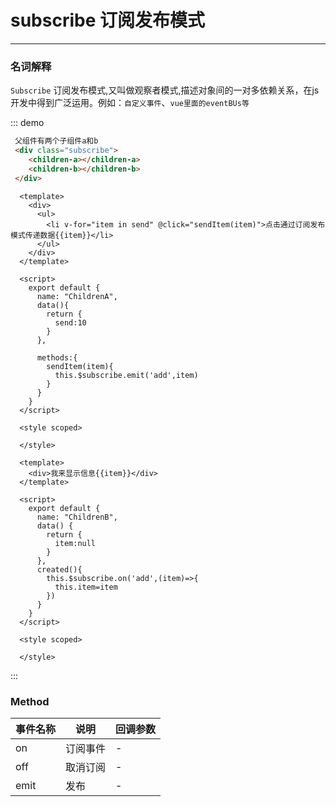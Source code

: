 <style>
.dome-alert .w-alert:not(:first-child){
  margin-top: 10px;
}
</style>
<script>
 export default {
    methods: {
      hello() {
        alert('Hello World!');
      }
    }
  }
</script>
# subscribe 订阅发布模式
----


### 名词解释
`Subscribe` 订阅发布模式,又叫做观察者模式,描述对象间的一对多依赖关系，在js开发中得到广泛运用。例如：`自定义事件`、`vue里面的eventBUs等`
<div class="dome-alert demo-block">
 <subscribe></subscribe>
</div>

::: demo
```html
 父组件有两个子组件a和b
 <div class="subscribe">
    <children-a></children-a>
    <children-b></children-b>
 </div>


```
```vue
  <template>
    <div>
      <ul>
        <li v-for="item in send" @click="sendItem(item)">点击通过订阅发布模式传递数据{{item}}</li>
      </ul>
    </div>
  </template>
  
  <script>
    export default {
      name: "ChildrenA",
      data(){
        return {
          send:10
        }
      },
  
      methods:{
        sendItem(item){
          this.$subscribe.emit('add',item)
        }
      }
    }
  </script>
  
  <style scoped>
  
  </style>

```
```vue
  <template>
    <div>我来显示信息{{item}}</div>
  </template>
  
  <script>
    export default {
      name: "ChildrenB",
      data() {
        return {
          item:null
        }
      },
      created(){
        this.$subscribe.on('add',(item)=>{
          this.item=item
        })
      }
    }
  </script>
  
  <style scoped>
  
  </style>

```

:::



### Method
| 事件名称      | 说明       | 回调参数   |
|------------- |----------- |---------  |
|on         |订阅事件| - |
|off         |取消订阅| - |
|emit         |发布| - |
